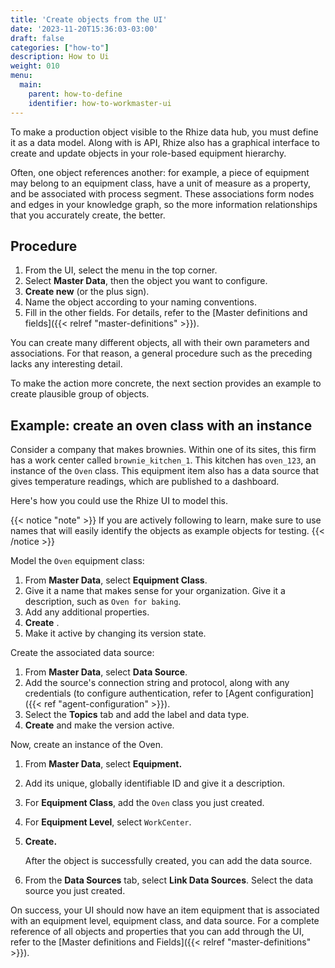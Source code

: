 ```yaml
---
title: 'Create objects from the UI'
date: '2023-11-20T15:36:03-03:00'
draft: false
categories: ["how-to"]
description: How to Ui
weight: 010
menu:
  main:
    parent: how-to-define
    identifier: how-to-workmaster-ui
---
```


To make a production object visible to the Rhize data hub, you must define it as a data model.
Along with is API, Rhize also has a graphical interface to create and update objects in your role-based equipment hierarchy.

Often, one object references another: for example, a piece of equipment may belong to an equipment class, have a unit of measure as a property, and be associated with process segment.
These associations form nodes and edges in your knowledge graph, so the more information relationships that you accurately create, the better.

## Procedure

1. From the UI, select the menu in the top corner.
1. Select **Master Data**, then the object you want to configure.
1. **Create new** (or the plus sign).
1. Name the object according to your naming conventions.
1. Fill in the other fields. For details, refer to the [Master definitions and fields]({{< relref "master-definitions" >}}).

You can create many different objects, all with their own parameters and associations.
For that reason, a general procedure such as the preceding lacks any interesting detail.

To make the action more concrete,
the next section provides an example to create plausible group of objects.

## Example: create an oven class with an instance

Consider a company that makes brownies.
Within one of its sites, this firm has a work center called `brownie_kitchen_1`.
This kitchen has `oven_123`, an instance of the `Oven` class.
This equipment item also has a data source that gives temperature readings, which are published to a dashboard.

Here's how you could use the Rhize UI to model this.

{{< notice "note" >}} 
If you are actively following to learn, make sure to use names that will easily identify the objects as example objects for testing.
{{< /notice >}}

Model the `Oven` equipment class:
1. From **Master Data**, select **Equipment Class**.
1. Give it a name that makes sense for your organization. Give it a description, such as `Oven for baking`.
1. Add any additional properties.
1. **Create** .
1. Make it active by changing its version state.

Create the associated data source:
1. From **Master Data**, select **Data Source**.
1. Add the source's connection string and protocol, along with any credentials (to configure authentication, refer to [Agent configuration]({{< ref "agent-configuration" >}}).
1. Select the **Topics** tab and add the label and data type.
1. **Create** and make the version active.

Now, create an instance of the Oven.

1. From **Master Data**, select **Equipment.**
1. Add its unique, globally identifiable ID and give it a description.
1. For **Equipment Class**, add the `Oven` class you just created.
1. For **Equipment Level**, select `WorkCenter`.
1. **Create.** 

   After the object is successfully created, you can add the data source.
1. From the **Data Sources** tab, select **Link Data Sources**. Select the data source you just created.

On success, your UI should now have an item equipment that is associated with an equipment level, equipment class, and data source.
For a complete reference of all objects and properties that you can add through the UI, refer to the [Master definitions and Fields]({{< relref "master-definitions" >}}).

